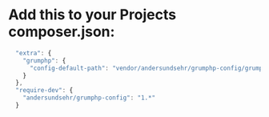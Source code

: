# Add this to your Projects composer.json: #
````js
  "extra": {
    "grumphp": {
      "config-default-path": "vendor/andersundsehr/grumphp-config/grumphp.yml"
    }
  },
  "require-dev": {
    "andersundsehr/grumphp-config": "1.*"
  }
````
